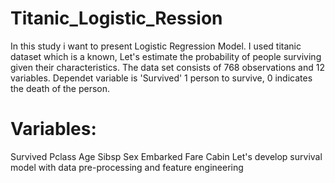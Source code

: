 # Titanic_Logistic_Ression
In this study i want to present Logistic Regression Model.
I used titanic dataset which is a known,
Let's estimate the probability of people surviving given their characteristics.
The data set consists of 768 observations and 12 variables.
Dependet variable is 'Survived'
1 person to survive, 0 indicates the death of the person.
# Variables:
Survived
Pclass 
Age 
Sibsp
Sex 
Embarked
Fare 
Cabin
Let's develop  survival model with data pre-processing and feature engineering 
